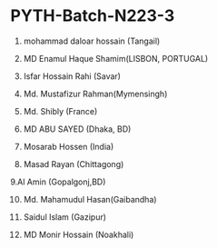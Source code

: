 # PYTH-Batch-N223-3

1. mohammad daloar hossain (Tangail)

2. MD Enamul Haque Shamim(LISBON, PORTUGAL)

3. Isfar Hossain Rahi (Savar)

4. Md. Mustafizur Rahman(Mymensingh)

5. Md. Shibly (France)

6. MD ABU SAYED (Dhaka, BD)

7. Mosarab Hossen (India)

8. Masad Rayan (Chittagong)

9.Al Amin (Gopalgonj,BD)

10. Md. Mahamudul Hasan(Gaibandha)

11. Saidul Islam (Gazipur)
12. MD Monir Hossain (Noakhali)

